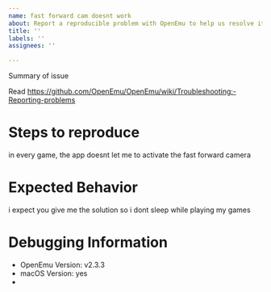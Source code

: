 ```yaml
---
name: fast forward cam doesnt work
about: Report a reproducible problem with OpenEmu to help us resolve it
title: ''
labels: ''
assignees: ''

---
```


Summary of issue

Read https://github.com/OpenEmu/OpenEmu/wiki/Troubleshooting:-Reporting-problems

# Steps to reproduce
in every game, the app doesnt let me to activate the fast forward camera

# Expected Behavior
i expect you give me the solution so i dont sleep while playing my games

# Debugging Information

- OpenEmu Version: v2.3.3
- macOS Version: yes
- 
